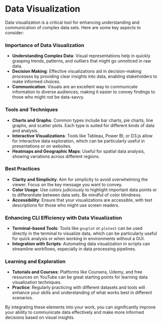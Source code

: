 # Data Visualization

Data visualization is a critical tool for enhancing understanding and communication of complex data sets. Here are some key aspects to consider:

### Importance of Data Visualization
- **Understanding Complex Data**: Visual representations help in quickly grasping trends, patterns, and outliers that might go unnoticed in raw data.
- **Decision Making**: Effective visualizations aid in decision-making processes by providing clear insights into data, enabling stakeholders to make informed choices.
- **Communication**: Visuals are an excellent way to communicate information to diverse audiences, making it easier to convey findings to those who might not be data-savvy.

### Tools and Techniques
- **Charts and Graphs**: Common types include bar charts, pie charts, line graphs, and scatter plots. Each type is suited for different kinds of data and analysis.
- **Interactive Visualizations**: Tools like Tableau, Power BI, or D3.js allow for interactive data exploration, which can be particularly useful in presentations or on websites.
- **Heatmaps and Geographic Maps**: Useful for spatial data analysis, showing variations across different regions.

### Best Practices
- **Clarity and Simplicity**: Aim for simplicity to avoid overwhelming the viewer. Focus on the key message you want to convey.
- **Color Usage**: Use colors judiciously to highlight important data points or to differentiate between data sets. Be mindful of color blindness.
- **Accessibility**: Ensure that your visualizations are accessible, with text descriptions for those who might use screen readers.

### Enhancing CLI Efficiency with Data Visualization
- **Terminal-based Tools**: Tools like `gnuplot` or `plotext` can be used directly in the terminal to visualize data, which can be particularly useful for quick analysis or when working in environments without a GUI.
- **Integration with Scripts**: Automating data visualization in scripts can streamline workflows, especially in data processing pipelines.

### Learning and Exploration
- **Tutorials and Courses**: Platforms like Coursera, Udemy, and free resources on YouTube can be great starting points for learning data visualization techniques.
- **Practice**: Regularly practicing with different datasets and tools will enhance your skills and understanding of what works best in different scenarios.

By integrating these elements into your work, you can significantly improve your ability to communicate data effectively and make more informed decisions based on visual insights.

